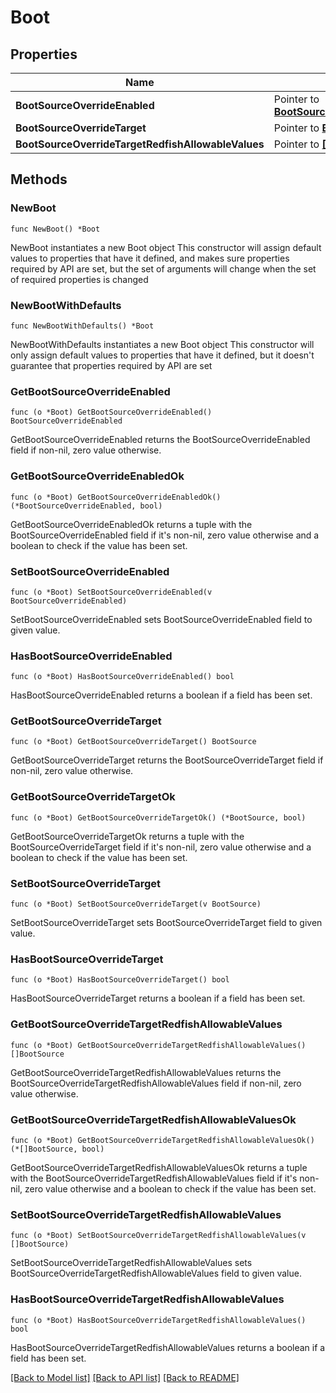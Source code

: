 # Boot

## Properties

Name | Type | Description | Notes
------------ | ------------- | ------------- | -------------
**BootSourceOverrideEnabled** | Pointer to [**BootSourceOverrideEnabled**](BootSourceOverrideEnabled.md) |  | [optional] 
**BootSourceOverrideTarget** | Pointer to [**BootSource**](BootSource.md) |  | [optional] 
**BootSourceOverrideTargetRedfishAllowableValues** | Pointer to [**[]BootSource**](BootSource.md) |  | [optional] 

## Methods

### NewBoot

`func NewBoot() *Boot`

NewBoot instantiates a new Boot object
This constructor will assign default values to properties that have it defined,
and makes sure properties required by API are set, but the set of arguments
will change when the set of required properties is changed

### NewBootWithDefaults

`func NewBootWithDefaults() *Boot`

NewBootWithDefaults instantiates a new Boot object
This constructor will only assign default values to properties that have it defined,
but it doesn't guarantee that properties required by API are set

### GetBootSourceOverrideEnabled

`func (o *Boot) GetBootSourceOverrideEnabled() BootSourceOverrideEnabled`

GetBootSourceOverrideEnabled returns the BootSourceOverrideEnabled field if non-nil, zero value otherwise.

### GetBootSourceOverrideEnabledOk

`func (o *Boot) GetBootSourceOverrideEnabledOk() (*BootSourceOverrideEnabled, bool)`

GetBootSourceOverrideEnabledOk returns a tuple with the BootSourceOverrideEnabled field if it's non-nil, zero value otherwise
and a boolean to check if the value has been set.

### SetBootSourceOverrideEnabled

`func (o *Boot) SetBootSourceOverrideEnabled(v BootSourceOverrideEnabled)`

SetBootSourceOverrideEnabled sets BootSourceOverrideEnabled field to given value.

### HasBootSourceOverrideEnabled

`func (o *Boot) HasBootSourceOverrideEnabled() bool`

HasBootSourceOverrideEnabled returns a boolean if a field has been set.

### GetBootSourceOverrideTarget

`func (o *Boot) GetBootSourceOverrideTarget() BootSource`

GetBootSourceOverrideTarget returns the BootSourceOverrideTarget field if non-nil, zero value otherwise.

### GetBootSourceOverrideTargetOk

`func (o *Boot) GetBootSourceOverrideTargetOk() (*BootSource, bool)`

GetBootSourceOverrideTargetOk returns a tuple with the BootSourceOverrideTarget field if it's non-nil, zero value otherwise
and a boolean to check if the value has been set.

### SetBootSourceOverrideTarget

`func (o *Boot) SetBootSourceOverrideTarget(v BootSource)`

SetBootSourceOverrideTarget sets BootSourceOverrideTarget field to given value.

### HasBootSourceOverrideTarget

`func (o *Boot) HasBootSourceOverrideTarget() bool`

HasBootSourceOverrideTarget returns a boolean if a field has been set.

### GetBootSourceOverrideTargetRedfishAllowableValues

`func (o *Boot) GetBootSourceOverrideTargetRedfishAllowableValues() []BootSource`

GetBootSourceOverrideTargetRedfishAllowableValues returns the BootSourceOverrideTargetRedfishAllowableValues field if non-nil, zero value otherwise.

### GetBootSourceOverrideTargetRedfishAllowableValuesOk

`func (o *Boot) GetBootSourceOverrideTargetRedfishAllowableValuesOk() (*[]BootSource, bool)`

GetBootSourceOverrideTargetRedfishAllowableValuesOk returns a tuple with the BootSourceOverrideTargetRedfishAllowableValues field if it's non-nil, zero value otherwise
and a boolean to check if the value has been set.

### SetBootSourceOverrideTargetRedfishAllowableValues

`func (o *Boot) SetBootSourceOverrideTargetRedfishAllowableValues(v []BootSource)`

SetBootSourceOverrideTargetRedfishAllowableValues sets BootSourceOverrideTargetRedfishAllowableValues field to given value.

### HasBootSourceOverrideTargetRedfishAllowableValues

`func (o *Boot) HasBootSourceOverrideTargetRedfishAllowableValues() bool`

HasBootSourceOverrideTargetRedfishAllowableValues returns a boolean if a field has been set.


[[Back to Model list]](../README.md#documentation-for-models) [[Back to API list]](../README.md#documentation-for-api-endpoints) [[Back to README]](../README.md)


